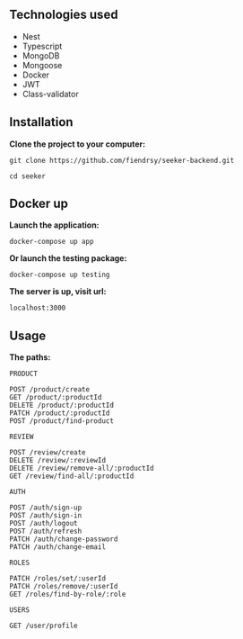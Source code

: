 ## Technologies used
- Nest
- Typescript
- MongoDB
- Mongoose
- Docker
- JWT
- Class-validator

## Installation
**Clone the project to your computer:**
```
git clone https://github.com/fiendrsy/seeker-backend.git
```
```
cd seeker
```
## Docker up
**Launch the application:**
```
docker-compose up app
```
**Or launch the testing package:**
```
docker-compose up testing
```
**The server is up, visit url:**
```
localhost:3000
```
## Usage
**The paths:**
```
PRODUCT

POST /product/create
GET /product/:productId
DELETE /product/:productId
PATCH /product/:productId
POST /product/find-product

```

```
REVIEW

POST /review/create
DELETE /review/:reviewId
DELETE /review/remove-all/:productId
GET /review/find-all/:productId

```

```
AUTH

POST /auth/sign-up
POST /auth/sign-in
POST /auth/logout
POST /auth/refresh
PATCH /auth/change-password
PATCH /auth/change-email

```

```
ROLES

PATCH /roles/set/:userId
PATCH /roles/remove/:userId
GET /roles/find-by-role/:role

```

```
USERS

GET /user/profile

```
